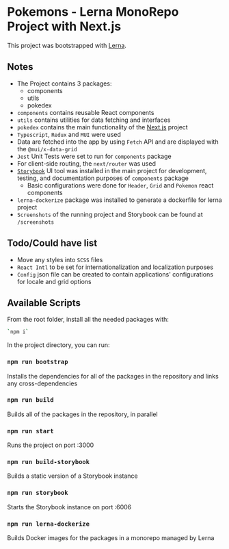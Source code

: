 # Pokemons - Lerna MonoRepo Project with Next.js

This project was bootstrapped with [Lerna](https://lerna.js.org/).

## Notes
- The Project contains 3 packages:
    - components
    - utils
    - pokedex 
- `components` contains reusable React components
- `utils` contains utilities for data fetching and interfaces
- `pokedex` contains the main functionality of the <a href="https://nextjs.org/" rel="nofollow" target='_blank'>Next.js</a> project
- `Typescript`, `Redux` and `MUI` were used
- Data are fetched into the app by using `Fetch` API and are displayed with the `@mui/x-data-grid`
- `Jest` Unit Tests were set to run for `components` package
- For client-side routing, the `next/router` was used
- <a href="https://storybook.js.org/" rel="nofollow" target='_blank'>`Storybook`</a> UI tool was installed in the main project for development, testing, and documentation purposes of `components` package
    - Basic configurations were done for `Header`, `Grid` and `Pokemon` react components
- `lerna-dockerize` package was installed to generate a dockerfile for lerna project
- `Screenshots` of the running project and Storybook can be found at `/screenshots`

## Todo/Could have list
- Move any styles into `SCSS` files
- `React Intl` to be set for internationalization and localization purposes
- `Config` json file can be created to contain applications' configurations for locale and grid options

## Available Scripts

From the root folder, install all the needed packages with:

```bash
`npm i`
```

In the project directory, you can run:

### `npm run bootstrap`

Installs the dependencies for all of the packages in the repository and links any cross-dependencies

### `npm run build`

Builds all of the packages in the repository, in parallel

### `npm run start`

Runs the project on port :3000

### `npm run build-storybook`

Builds a static version of a Storybook instance

### `npm run storybook`

Starts the Storybook instance on port :6006

### `npm run lerna-dockerize`

Builds Docker images for the packages in a monorepo managed by Lerna
